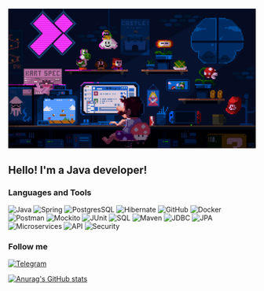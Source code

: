 ![Header](https://github.com/mynameisSergey/mynameisSergey/blob/main/assets/%D0%9C%D0%B0%D1%80%D0%B8%D0%BE.gif) 

## Hello! I'm a Java developer!


### Languages and Tools
![Java](https://img.shields.io/badge/-Java-red?style=for-the-badge&logo=java)
![Spring](https://img.shields.io/badge/-Spring-blue?style=for-the-badge&logo=Spring)
![PostgresSQL](https://img.shields.io/badge/-PostgreSQL-grey?style=for-the-badge&logo=PostgreSQL)
![Hibernate](https://img.shields.io/badge/-Hibernate-orange?style=for-the-badge&logo=Hibernate)
![GitHub](https://img.shields.io/badge/-GitHub-blue?style=for-the-badge&logo=GitHub&logoColor=black)
![Docker](https://img.shields.io/badge/-Docker-White?style=for-the-badge&logo=docker&logoColor=blue)
![Postman](https://img.shields.io/badge/-Postman-blue?style=for-the-badge&logo=Postman&logoColor=orange)
![Mockito](https://img.shields.io/badge/-Mockito-black?style=for-the-badge&logo=Mockito)
![JUnit](https://img.shields.io/badge/-JUnit-ligthblue?style=for-the-badge&logo=Junit)
![SQL](https://img.shields.io/badge/-SQL-grey?style=for-the-badge&logo=MySql)
![Maven](https://img.shields.io/badge/-Maven-red?style=for-the-badge&logo=Maven)
![JDBC](https://img.shields.io/badge/-JDBC-blue?style=for-the-badge&logo=JDBC)
![JPA](https://img.shields.io/badge/-JPA-grey?style=for-the-badge&logo=JPA)
![Microservices](https://img.shields.io/badge/-Microservices-black?style=for-the-badge&logo=Microservices)
![API](https://img.shields.io/badge/-API-green?style=for-the-badge&logo=API)
![Security](https://img.shields.io/badge/-Security-blue?style=for-the-badge&logo=Security)  


### Follow me
[![Telegram](https://img.shields.io/badge/-Telegram-blue?style=for-the-badge&logo=Telegram)](https://t.me/YAKSS9)  



[![Anurag's GitHub stats](https://github-readme-stats.vercel.app/api?username=mynameisSergey&hide=stars,contribs&show_icons=true&theme=radical)](https://github.com/anuraghazra/github-readme-stats)  


